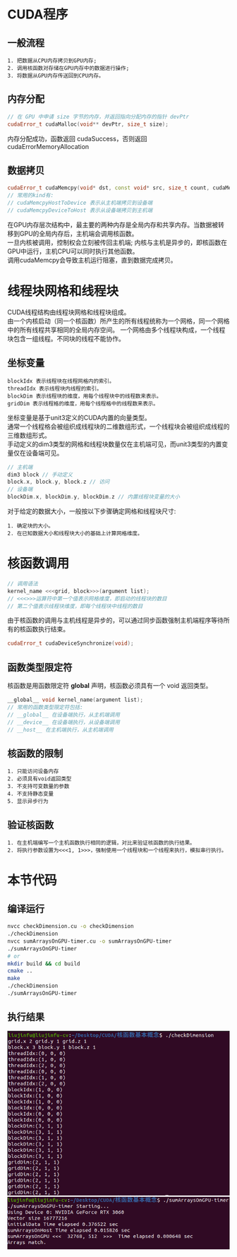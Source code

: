 # CUDA程序
## 一般流程
    1. 把数据从CPU内存拷贝到GPU内存;
    2. 调用核函数对存储在GPU内存中的数据进行操作;
    3. 将数据从GPU内存传送回到CPU内存。
## 内存分配
```C++
// 在 GPU 中申请 size 字节的内存，并返回指向分配内存的指针 devPtr 
cudaError_t cudaMalloc(void** devPtr, size_t size);
```
内存分配成功，函数返回 cudaSuccess，否则返回 cudaErrorMemoryAllocation
## 数据拷贝
```C++
cudaError_t cudaMemcpy(void* dst, const void* src, size_t count, cudaMemcpyKind kind);
// 常用的kind有:
// cudaMemcpyHostToDevice 表示从主机端拷贝到设备端
// cudaMemcpyDeviceToHost 表示从设备端拷贝到主机端
```
在GPU内存层次结构中，最主要的两种内存是全局内存和共享内存。当数据被转移到GPU的全局内存后，主机端会调用核函数。  
一旦内核被调用，控制权会立刻被传回主机端; 内核与主机是异步的，即核函数在GPU中运行，主机CPU可以同时执行其他函数。  
调用cudaMemcpy会导致主机运行阻塞，直到数据完成拷贝。

# 线程块网格和线程块
CUDA线程结构由线程块网格和线程块组成。  
由一个内核启动（同一个核函数）所产生的所有线程统称为一个网格，同一个网格中的所有线程共享相同的全局内存空间。
一个网格由多个线程块构成，一个线程块包含一组线程。不同块的线程不能协作。
## 坐标变量
    blockIdx 表示线程块在线程网格内的索引。
    threadIdx 表示线程块内线程的索引。
    blockDim 表示线程块的维度，用每个线程块中的线程数来表示。
    gridDim 表示线程格的维度，用每个线程格中的线程数来表示。
坐标变量是基于unit3定义的CUDA内置的向量类型。  
通常一个线程格会被组织成线程块的二维数组形式，一个线程块会被组织成线程的三维数组形式。  
手动定义的dim3类型的网格和线程块数量仅在主机端可见，而unit3类型的内置变量仅在设备端可见。
```C++
// 主机端
dim3 block // 手动定义
block.x, block.y, block.z // 访问
// 设备端
blockDim.x, blockDim.y, blockDim.z // 内置线程块变量的大小
```
对于给定的数据大小，一般按以下步骤确定网格和线程块尺寸: 
``` 
1. 确定块的大小。  
2. 在已知数据大小和线程块大小的基础上计算网格维度。
```
# 核函数调用
```C++
// 调用语法
kernel_name <<<grid, block>>>(argument list);
// <<<>>>运算符中第一个值表示网格维度，即启动的线程块的数目
// 第二个值表示线程块维度，即每个线程块中线程的数目
```
由于核函数的调用与主机线程是异步的，可以通过同步函数强制主机端程序等待所有的核函数执行结束。
```C++
cudaError_t cudaDeviceSynchronize(void);
```
## 函数类型限定符
核函数是用函数限定符 __global__ 声明，核函数必须具有一个 void 返回类型。
```C++
__global__ void kernel_name(argument list);
// 常用的函数类型限定符包括:
// __global__ 在设备端执行，从主机端调用
// __device__ 在设备端执行，从设备端调用
// __host__ 在主机端执行，从主机端调用
```
## 核函数的限制
```
1. 只能访问设备内存
2. 必须具有void返回类型
3. 不支持可变数量的参数
4. 不支持静态变量
5. 显示异步行为
```
## 验证核函数
```
1. 在主机端编写一个主机函数执行相同的逻辑，对比来验证核函数的执行结果。
2. 将执行参数设置为<<<1, 1>>>，强制使用一个线程块和一个线程来执行，模拟串行执行。
```

# 本节代码
## 编译运行
```bash
nvcc checkDimension.cu -o checkDimension
./checkDimension
nvcc sumArraysOnGPU-timer.cu -o sumArraysOnGPU-timer
./sumArraysOnGPU-timer
# or
mkdir build && cd build
cmake ..
make
./checkDimension
./sumArraysOnGPU-timer
```
## 执行结果
<div align=center>
<img src="https://github.com/liujf69/CUDA-Programming/blob/main/%E6%A0%B8%E5%87%BD%E6%95%B0%E5%9F%BA%E6%9C%AC%E6%A6%82%E5%BF%B5/checkDimension.png"/>
</div>
<div align=center>
<img src="https://github.com/liujf69/CUDA-Programming/blob/main/%E6%A0%B8%E5%87%BD%E6%95%B0%E5%9F%BA%E6%9C%AC%E6%A6%82%E5%BF%B5/sumArraysOnGPU-timer.png"/>
</div>

